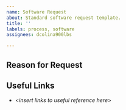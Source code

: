 ```yaml
---
name: Software Request
about: Standard software request template.
title: ''
labels: process, software
assignees: dcolina900lbs

---
```


## Reason for Request

## Useful Links
- <*insert links to useful reference here*>

